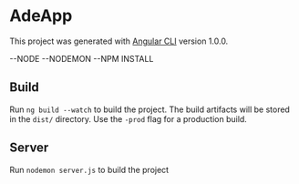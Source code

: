 # AdeApp

This project was generated with [Angular CLI](https://github.com/angular/angular-cli) version 1.0.0.

--NODE
--NODEMON
--NPM INSTALL

## Build

Run `ng build --watch` to build the project. The build artifacts will be stored in the `dist/` directory. Use the `-prod` flag for a production build.

## Server
Run `nodemon server.js` to build the project
